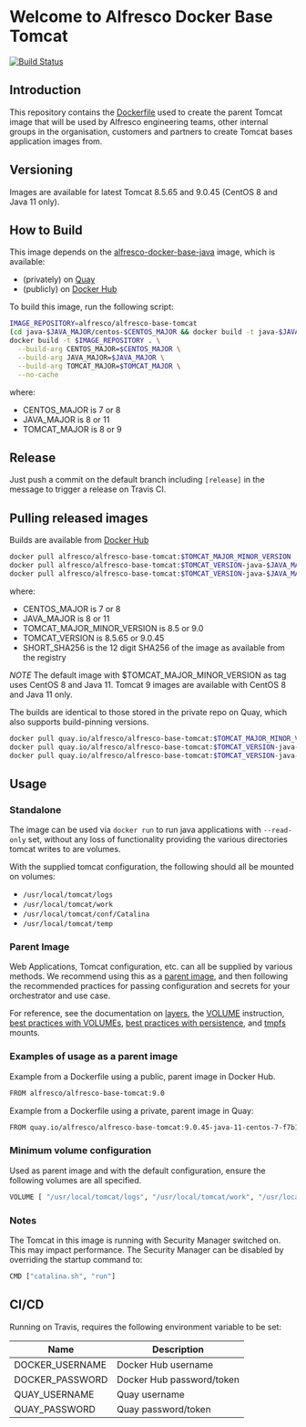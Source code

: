 # Welcome to Alfresco Docker Base Tomcat

[![Build Status](https://travis-ci.com/Alfresco/alfresco-docker-base-tomcat.svg?branch=master)](https://travis-ci.com/Alfresco/alfresco-docker-base-tomcat)

## Introduction

This repository contains the [Dockerfile](Dockerfile) used to create the parent Tomcat image that will be used by Alfresco engineering teams,
other internal groups in the organisation, customers and partners to create Tomcat bases application images from.

## Versioning

Images are available for latest Tomcat 8.5.65 and 9.0.45 (CentOS 8 and Java 11 only).

## How to Build

This image depends on the [alfresco-docker-base-java](https://github.com/Alfresco/alfresco-docker-base-java) image,
which is available:

* (privately) on [Quay](https://quay.io/repository/alfresco/alfresco-base-java)
* (publicly) on [Docker Hub](https://hub.docker.com/r/alfresco/alfresco-base-java)

To build this image, run the following script:

```bash
IMAGE_REPOSITORY=alfresco/alfresco-base-tomcat
(cd java-$JAVA_MAJOR/centos-$CENTOS_MAJOR && docker build -t java-$JAVA_MAJOR-centos-$CENTOS_MAJOR .)
docker build -t $IMAGE_REPOSITORY . \
  --build-arg CENTOS_MAJOR=$CENTOS_MAJOR \
  --build-arg JAVA_MAJOR=$JAVA_MAJOR \
  --build-arg TOMCAT_MAJOR=$TOMCAT_MAJOR \
  --no-cache
```
where:
* CENTOS_MAJOR is 7 or 8
* JAVA_MAJOR is 8 or 11
* TOMCAT_MAJOR is 8 or 9

## Release

Just push a commit on the default branch including `[release]` in the message to trigger a release on Travis CI.

## Pulling released images

Builds are available from [Docker Hub](https://hub.docker.com/r/alfresco/alfresco-base-tomcat)

```bash
docker pull alfresco/alfresco-base-tomcat:$TOMCAT_MAJOR_MINOR_VERSION 
docker pull alfresco/alfresco-base-tomcat:$TOMCAT_VERSION-java-$JAVA_MAJOR-centos-$CENTOS_MAJOR
docker pull alfresco/alfresco-base-tomcat:$TOMCAT_VERSION-java-$JAVA_MAJOR-centos-$CENTOS_MAJOR-$SHORT_SHA256
```

where:
* CENTOS_MAJOR is 7 or 8
* JAVA_MAJOR is 8 or 11
* TOMCAT_MAJOR_MINOR_VERSION is 8.5 or 9.0
* TOMCAT_VERSION is 8.5.65 or 9.0.45
* SHORT_SHA256 is the 12 digit SHA256 of the image as available from the registry

*NOTE*
The default image with $TOMCAT_MAJOR_MINOR_VERSION as tag uses CentOS 8 and Java 11.
Tomcat 9 images are available with CentOS 8 and Java 11 only.

The builds are identical to those stored in the private repo on Quay, which also supports build-pinning versions.

```bash
docker pull quay.io/alfresco/alfresco-base-tomcat:$TOMCAT_MAJOR_MINOR_VERSION
docker pull quay.io/alfresco/alfresco-base-tomcat:$TOMCAT_VERSION-java-$JAVA_MAJOR-centos-$CENTOS_MAJOR
docker pull quay.io/alfresco/alfresco-base-tomcat:$TOMCAT_VERSION-java-$JAVA_MAJOR-centos-$CENTOS_MAJOR-$SHORT_SHA256
```

## Usage

### Standalone

The image can be used via `docker run` to run java applications with `--read-only` set,
without any loss of functionality providing the various directories tomcat writes to are volumes.

With the supplied tomcat configuration, the following should all be mounted on volumes:

* `/usr/local/tomcat/logs`
* `/usr/local/tomcat/work`
* `/usr/local/tomcat/conf/Catalina`
* `/usr/local/tomcat/temp`

### Parent Image

Web Applications, Tomcat configuration, etc. can all be supplied by various  methods.
We recommend using this as a [parent image](https://docs.docker.com/glossary/?term=parent%20image),
and then following the  recommended practices for passing configuration and secrets for your orchestrator and use case.

For reference, see the documentation on
[layers](https://docs.docker.com/storage/storagedriver/#container-and-layers),
the
[VOLUME](https://docs.docker.com/engine/reference/builder/#volume)
instruction,
[best practices with VOLUMEs](https://docs.docker.com/develop/develop-images/dockerfile_best-practices/#volume),
[best practices with persistence](https://docs.docker.com/develop/dev-best-practices/#where-and-how-to-persist-application-data),
and
[tmpfs](https://docs.docker.com/storage/tmpfs/) mounts.

### Examples of usage as a parent image

Example from a Dockerfile using a public, parent image in Docker Hub.

```bash
FROM alfresco/alfresco-base-tomcat:9.0
```

Example from a Dockerfile using a private, parent image in Quay:

```bash
FROM quay.io/alfresco/alfresco-base-tomcat:9.0.45-java-11-centos-7-f7b1278cc0eb
```

### Minimum volume configuration

Used as parent image and with the default configuration, ensure the following
volumes are all specified.

<!-- markdownlint-disable MD013 -->

```bash
VOLUME [ "/usr/local/tomcat/logs", "/usr/local/tomcat/work", "/usr/local/tomcat/conf/Catalina", "/usr/local/tomcat/temp" ]
```
### Notes

The Tomcat in this image is running with Security Manager switched on. This may impact performance. The Security Manager can be disabled by overriding the startup command to:
```bash
CMD ["catalina.sh", "run"]
```

## CI/CD

Running on Travis, requires the following environment variable to be set:

| Name | Description |
|------|-------------|
| DOCKER_USERNAME | Docker Hub username |
| DOCKER_PASSWORD | Docker Hub password/token |
| QUAY_USERNAME | Quay username |
| QUAY_PASSWORD | Quay password/token |

